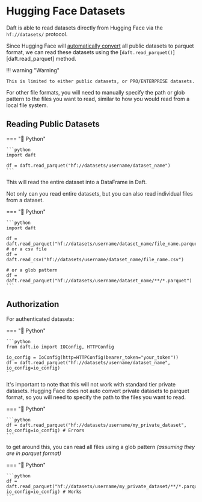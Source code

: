 # Hugging Face Datasets

Daft is able to read datasets directly from Hugging Face via the `hf://datasets/` protocol.

Since Hugging Face will [automatically convert](https://huggingface.co/docs/dataset-viewer/en/parquet) all public datasets to parquet format, we can read these datasets using the [`daft.read_parquet()`][daft.read_parquet] method.

!!! warning "Warning"

    This is limited to either public datasets, or PRO/ENTERPRISE datasets.

For other file formats, you will need to manually specify the path or glob pattern to the files you want to read, similar to how you would read from a local file system.


## Reading Public Datasets

=== "🐍 Python"

    ```python
    import daft

    df = daft.read_parquet("hf://datasets/username/dataset_name")
    ```

This will read the entire dataset into a DataFrame in Daft.

Not only can you read entire datasets, but you can also read individual files from a dataset.

=== "🐍 Python"

    ```python
    import daft

    df = daft.read_parquet("hf://datasets/username/dataset_name/file_name.parquet")
    # or a csv file
    df = daft.read_csv("hf://datasets/username/dataset_name/file_name.csv")

    # or a glob pattern
    df = daft.read_parquet("hf://datasets/username/dataset_name/**/*.parquet")
    ```

## Authorization

For authenticated datasets:

=== "🐍 Python"

    ```python
    from daft.io import IOConfig, HTTPConfig

    io_config = IoConfig(http=HTTPConfig(bearer_token="your_token"))
    df = daft.read_parquet("hf://datasets/username/dataset_name", io_config=io_config)
    ```

It's important to note that this will not work with standard tier private datasets.
Hugging Face does not auto convert private datasets to parquet format, so you will need to specify the path to the files you want to read.

=== "🐍 Python"

    ```python
    df = daft.read_parquet("hf://datasets/username/my_private_dataset", io_config=io_config) # Errors
    ```

to get around this, you can read all files using a glob pattern *(assuming they are in parquet format)*

=== "🐍 Python"

    ```python
    df = daft.read_parquet("hf://datasets/username/my_private_dataset/**/*.parquet", io_config=io_config) # Works
    ```
